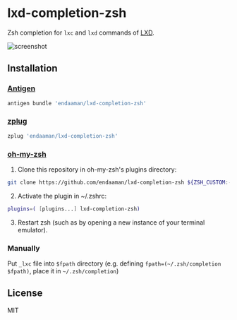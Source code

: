 # lxd-completion-zsh

Zsh completion for `lxc` and `lxd` commands of [LXD](https://linuxcontainers.org/lxd/).

![screenshot](http://static.endaaman.me/images/github/lxd-completion.png)

## Installation

### [Antigen](https://github.com/zsh-users/antigen)

```sh
antigen bundle 'endaaman/lxd-completion-zsh'
```

### [zplug](https://github.com/zplug/zplug)

```sh
zplug 'endaaman/lxd-completion-zsh'
```

### [oh-my-zsh](https://github.com/robbyrussell/oh-my-zsh)


1. Clone this repository in oh-my-zsh's plugins directory:

```sh
git clone https://github.com/endaaman/lxd-completion-zsh ${ZSH_CUSTOM:-~/.oh-my-zsh/custom}/plugins/lxd-completion-zsh
```

2. Activate the plugin in ~/.zshrc:

```sh
plugins=( [plugins...] lxd-completion-zsh)
```

3. Restart zsh (such as by opening a new instance of your terminal emulator).

### Manually

Put `_lxc` file into `$fpath` directory (e.g. defining `fpath=(~/.zsh/completion $fpath)`, place it in `~/.zsh/completion`)

## License

MIT
